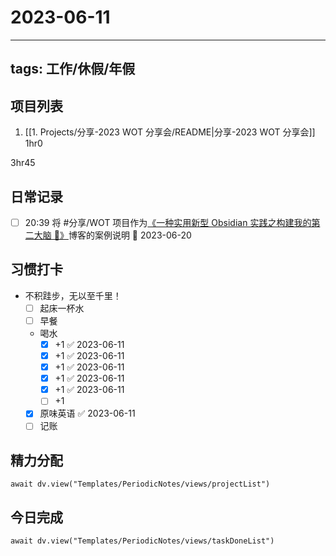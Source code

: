 # 2023-06-11

---
tags: 工作/休假/年假
---

## 项目列表
1. [[1. Projects/分享-2023 WOT 分享会/README|分享-2023 WOT 分享会]] 1hr0

3hr45

## 日常记录
- [ ] 20:39 将 #分享/WOT 项目作为[《一种实用新型 Obsidian 实践之构建我的第二大脑 🧠》](https://quanru.github.io/2023/06/18/%E4%B8%80%E7%A7%8D%E5%AE%9E%E7%94%A8%E6%96%B0%E5%9E%8B%20Obsidian%20%E5%AE%9E%E8%B7%B5%E4%B9%8B%E6%9E%84%E5%BB%BA%E6%88%91%E7%9A%84%E7%AC%AC%E4%BA%8C%E5%A4%A7%E8%84%91%20%F0%9F%A7%A0/)博客的案例说明 📅 2023-06-20

## 习惯打卡
- 不积跬步，无以至千里！
	- [ ] 起床一杯水
	- [ ] 早餐
	-  喝水
		- [x] +1 ✅ 2023-06-11
		- [x] +1 ✅ 2023-06-11
		- [x] +1 ✅ 2023-06-11
		- [x] +1 ✅ 2023-06-11
		- [x] +1 ✅ 2023-06-11
		- [ ] +1
	- [x] 原味英语 ✅ 2023-06-11
	- [ ] 记账 

## 精力分配
```dataviewjs
await dv.view("Templates/PeriodicNotes/views/projectList")
```

## 今日完成
```dataviewjs
await dv.view("Templates/PeriodicNotes/views/taskDoneList")
```


